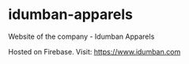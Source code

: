 # idumban-apparels
 Website of the company - Idumban Apparels
 
 Hosted on Firebase. Visit: https://www.idumban.com
